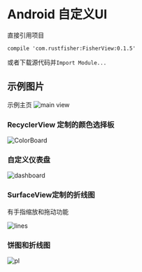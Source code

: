 # Android 自定义UI

直接引用项目
```
compile 'com.rustfisher:FisherView:0.1.5'
```

或者下载源代码并`Import Module...`

## 示例图片
示例主页
![main view](https://raw.githubusercontent.com/RustFisher/aboutView/master/pics/mainView.png)

### RecyclerView 定制的颜色选择板

![ColorBoard](https://raw.githubusercontent.com/RustFisher/aboutView/master/pics/ColorBoard.gif)

### 自定义仪表盘
![dashboard](https://raw.githubusercontent.com/RustFisher/aboutView/master/pics/dashboard.png)

### SurfaceView定制的折线图
有手指缩放和拖动功能

![lines](https://raw.githubusercontent.com/RustFisher/aboutView/master/pics/lines_chart.png)

### 饼图和折线图
![pl](https://raw.githubusercontent.com/RustFisher/aboutView/master/pics/pie_and_line.png)
